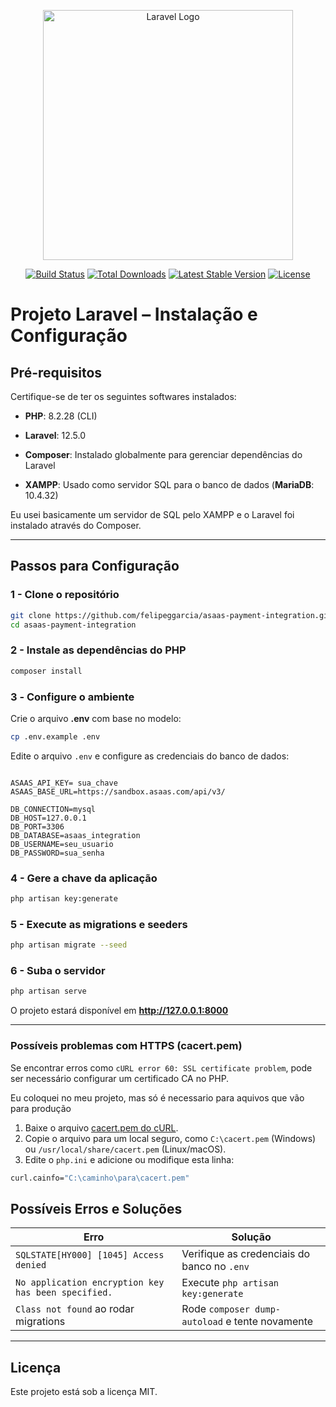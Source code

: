 <p align="center"><a href="https://laravel.com" target="_blank"><img src="https://raw.githubusercontent.com/laravel/art/master/logo-lockup/5%20SVG/2%20CMYK/1%20Full%20Color/laravel-logolockup-cmyk-red.svg" width="400" alt="Laravel Logo"></a></p>

<p align="center">
<a href="https://github.com/laravel/framework/actions"><img src="https://github.com/laravel/framework/workflows/tests/badge.svg" alt="Build Status"></a>
<a href="https://packagist.org/packages/laravel/framework"><img src="https://img.shields.io/packagist/dt/laravel/framework" alt="Total Downloads"></a>
<a href="https://packagist.org/packages/laravel/framework"><img src="https://img.shields.io/packagist/v/laravel/framework" alt="Latest Stable Version"></a>
<a href="https://packagist.org/packages/laravel/framework"><img src="https://img.shields.io/packagist/l/laravel/framework" alt="License"></a>
</p>

#  Projeto Laravel – Instalação e Configuração  

## Pré-requisitos

Certifique-se de ter os seguintes softwares instalados:

- **PHP**: 8.2.28 (CLI)

- **Laravel**: 12.5.0
- **Composer**: Instalado globalmente para gerenciar dependências do Laravel
- **XAMPP**: Usado como servidor SQL para o banco de dados (**MariaDB**: 10.4.32)

Eu usei basicamente um servidor de SQL pelo XAMPP e o Laravel foi instalado através do Composer.

---

##  **Passos para Configuração**  

### 1 -  Clone o repositório  
```bash
git clone https://github.com/felipeggarcia/asaas-payment-integration.git
cd asaas-payment-integration
```

### 2 - Instale as dependências do PHP  
```bash
composer install
```

### 3️ - Configure o ambiente  
Crie o arquivo **.env** com base no modelo:  
```bash
cp .env.example .env
```
Edite o arquivo `.env` e configure as credenciais do banco de dados:  
```

ASAAS_API_KEY= sua_chave
ASAAS_BASE_URL=https://sandbox.asaas.com/api/v3/

DB_CONNECTION=mysql
DB_HOST=127.0.0.1
DB_PORT=3306
DB_DATABASE=asaas_integration
DB_USERNAME=seu_usuario
DB_PASSWORD=sua_senha
```

### 4 - Gere a chave da aplicação  
```bash
php artisan key:generate
```

### 5 - Execute as migrations e seeders  
```bash
php artisan migrate --seed
```

### 6 - Suba o servidor  
```bash
php artisan serve
```
O projeto estará disponível em **http://127.0.0.1:8000** 

---
### Possíveis problemas com HTTPS (cacert.pem)

Se encontrar erros como `cURL error 60: SSL certificate problem`, pode ser necessário configurar um certificado CA no PHP. 

Eu coloquei no meu projeto, mas só é necessario para aquivos que vão para produção

1. Baixe o arquivo [cacert.pem do cURL](https://curl.se/ca/cacert.pem).
2. Copie o arquivo para um local seguro, como `C:\cacert.pem` (Windows) ou `/usr/local/share/cacert.pem` (Linux/macOS).
3. Edite o `php.ini` e adicione ou modifique esta linha:
```bash
curl.cainfo="C:\caminho\para\cacert.pem"
```


##  **Possíveis Erros e Soluções**  

| Erro | Solução |
|------|---------|
| `SQLSTATE[HY000] [1045] Access denied` | Verifique as credenciais do banco no `.env` |
| `No application encryption key has been specified.` | Execute `php artisan key:generate` |
| `Class not found` ao rodar migrations | Rode `composer dump-autoload` e tente novamente |

---


##  **Licença**  
Este projeto está sob a licença MIT.  

